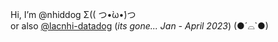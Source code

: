Hi, I’m @nhiddog Σ(( つ•̀ω•́)つ  
or also [@lacnhi-datadog]([url](https://github.com/lacnhi-datadog)https://github.com/lacnhi-datadog) (*its gone... Jan - April 2023*) (●´⌓`●)

